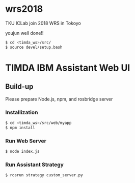 # wrs2018
TKU ICLab join 2018 WRS in Tokoyo

youjun well done!!

```bash
$ cd <timda_ws>/src/
$ source devel/setup.bash
```

# TIMDA IBM Assistant Web UI

## Build-up
Please prepare Node.js, npm, and rosbridge server

### Installization
```bash
$ cd <timda_ws>/src/web/myapp
$ npm install
```
### Run Web Server
```bash
$ node index.js
```
### Run Assistant Strategy
```bash
$ rosrun strategy custom_server.py
```

